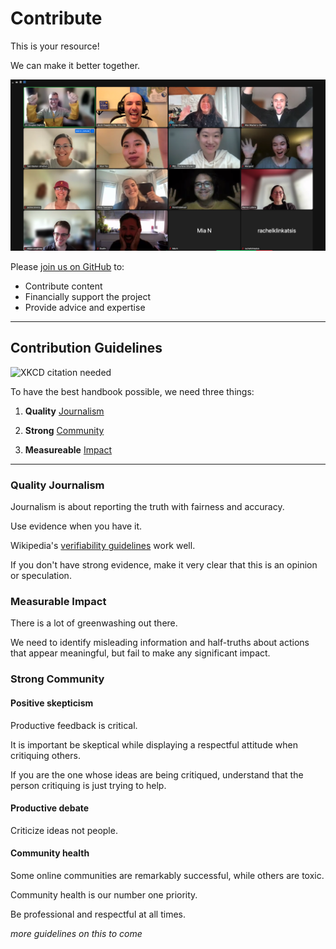 # Contribute

This is your resource!

We can make it better together.

![Climate tech handbook team](../static/img/climate-tech-handbook-team-zoom.png)

Please [join us on GitHub](https://github.com/climate-tech-handbook) to:

* Contribute content
* Financially support the project
* Provide advice and expertise

---

## Contribution Guidelines

![XKCD citation needed](/img/xkcd-citation-needed.png)

To have the best handbook possible, we need three things:

1) **Quality** [Journalism](#quality-journalism)

2) **Strong** [Community](#strong-community)

3) **Measureable** [Impact](#measureable-impact)

---

### Quality Journalism

Journalism is about reporting the truth with fairness and accuracy.

Use evidence when you have it.

Wikipedia's [verifiability guidelines](https://en.wikipedia.org/wiki/Wikipedia:Verifiability) work well.

If you don't have strong evidence, make it very clear that this is an opinion or speculation. 


### Measurable Impact

There is a lot of greenwashing out there.

We need to identify misleading information and half-truths about actions that appear meaningful, but fail to make any significant impact.


### Strong Community

#### Positive skepticism

Productive feedback is critical.

It is important be skeptical while displaying a respectful attitude when critiquing others.

If you are the one whose ideas are being critiqued, understand that the person critiquing is just trying to help.

#### Productive debate

Criticize ideas not people.

#### Community health

Some online communities are remarkably successful, while others are toxic.

Community health is our number one priority.

Be professional and respectful at all times.

_more guidelines on this to come_